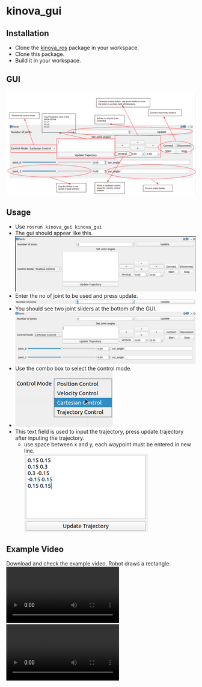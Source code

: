 # kinova_gui

## Installation

- Clone the [kinova_ros](https://github.com/Kinovarobotics/kinova-ros) package in your workspace.
- Clone this package.
- Build it in your workspace.

## GUI
![GUI](https://github.com/PrajwalSangam1310/kinova_gui/blob/main/images/labelled_image.png)


## Usage
- Use `rosrun kinova_gui kinova_gui`
- The gui should appear like this.
  ![Initial gui](https://github.com/PrajwalSangam1310/kinova_gui/blob/main/images/initial_gui.png)
- Enter the no of joint to be used and press update.
  ![set noof joints](https://github.com/PrajwalSangam1310/kinova_gui/blob/main/images/set_noof_joints.png)
- You should see two joint sliders at the bottom of the GUI.
  ![after adding joints](https://github.com/PrajwalSangam1310/kinova_gui/blob/main/images/should_appear_like_this.png)
- Use the combo box to select the control mode.
- 
  ![control mode select](https://github.com/PrajwalSangam1310/kinova_gui/blob/main/images/control_mode_selection.png)
- This text field is used to input the trajectory, press update trajectory after inputing the trajectory.
  - use space between x and y, each waypoint must be entered in new line.   
  ![Trajectory input](https://github.com/PrajwalSangam1310/kinova_gui/blob/main/images/trajectory_input.png)

## Example Video
Download and check the example video. Robot draws a rectangle.
![Example Video 1](https://github.com/PrajwalSangam1310/kinova_gui/blob/main/video/example_video.mp4)
![Example Video 2](https://github.com/Saharsh2061/B.Tech-Project/blob/main/Rectangle_Manipulator_Drawing.mp4)
